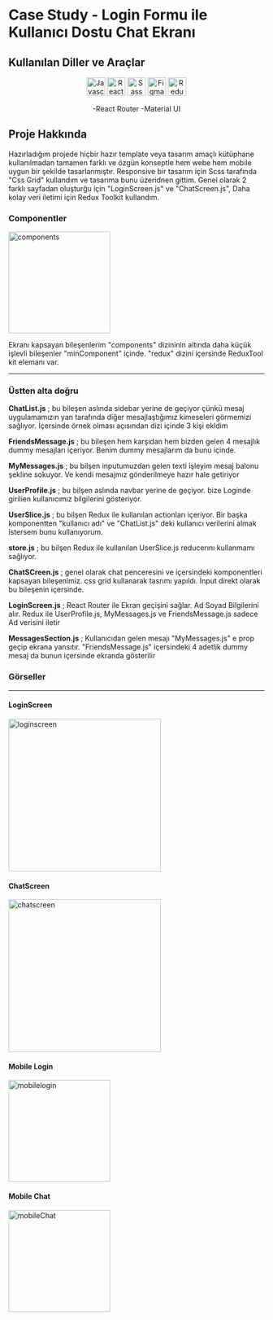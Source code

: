 # Case Study - Login Formu ile Kullanıcı Dostu Chat Ekranı

## Kullanılan Diller ve Araçlar

<p align="center">
<a><img src="https://raw.githubusercontent.com/danielcranney/readme-generator/main/public/icons/skills/javascript-colored.svg" width="36" height="36" alt="Javascript" /></a>
<a ><img src="https://raw.githubusercontent.com/danielcranney/readme-generator/main/public/icons/skills/react-colored.svg" width="36" height="36" alt="React" /></a>
<a><img src="https://raw.githubusercontent.com/danielcranney/readme-generator/main/public/icons/skills/sass-colored.svg" width="36" height="36" alt="Sass" /></a>
<a><img src="https://raw.githubusercontent.com/danielcranney/readme-generator/main/public/icons/skills/figma-colored.svg" width="36" height="36" alt="Figma" /></a>
<a><img src="https://raw.githubusercontent.com/danielcranney/readme-generator/main/public/icons/skills/redux-colored.svg" width="36" height="36" alt="Redux" /></a>
</p>
<p align="center">
    -React Router
    -Material UI
</p>

## Proje Hakkında

<p align="left">
  Hazırladığım projede hiçbir hazır template veya tasarım amaçlı kütüphane kullanılmadan tamamen farklı ve özgün konseptle hem webe hem mobile uygun bir 
  şekilde tasarlanmıştır. Responsive bir tasarım için Scss tarafında "Css Grid" kullandım ve tasarıma bunu üzeridnen gittim. Genel olarak 2 farklı sayfadan oluşturğu için "LoginScreen.js" ve "ChatScreen.js",
  Daha kolay veri iletimi için Redux Toolkit kullandım.
 </p>

### Componentler
<img src="https://github.com/AlperenMertU/simpliersCase/assets/89020497/f745e321-572a-4426-ab89-91cf5d389d7b" alt="components" width="200" />

<p align="left">
 Ekranı kapsayan bileşenlerim "components" dizininin altında daha küçük işlevli bileşenler 
 "minComponent" içinde. "redux" dizini içersinde ReduxTool kit elemanı var.
</p>
<hr>
<h3>Üstten alta doğru</h2>
<p align="left">
 <b>ChatList.js</b> ; bu bileşen aslında sidebar yerine de geçiyor çünkü mesaj uygulamamızın yan tarafında diğer mesajlaştığımız kimeseleri görmemizi sağlıyor. İçersinde örnek olması açısından dizi içinde 3 kişi ekldim 
</p>
<p align="left">
 <b>FriendsMessage.js</b> ; bu bileşen hem karşıdan hem bizden gelen 4 mesajlık dummy mesajları içeriyor. Benim dummy mesajlarım da bunu içinde. 
</p>
<p align="left">
 <b>MyMessages.js</b> ; bu bilşen inputumuzdan gelen texti işleyim mesaj balonu şekline sokuyor. Ve kendi mesajmız gönderilmeye hazır hale getiriyor
</p>
<p align="left">
 <b>UserProfile.js</b> ; bu bilşen aslında navbar yerine de geçiyor. bize Loginde girilien kullanıcımız bilgilerini gösteriyor.
</p>
<p align="left">
 <b>UserSlice.js</b> ; bu bilşen Redux ile kullanılan actionları içeriyor. Bir başka komponentten "kullanıcı adı" ve "ChatList.js" deki kullanıcı verilerini almak istersem bunu kullanıyorum.
</p>
<p align="left">
 <b>store.js</b> ; bu bilşen Redux ile kullanılan UserSlice.js reducerını kullanmamı sağlıyor.
</p>
<p align="left">
 <b>ChatSCreen.js</b> ; genel olarak chat penceresini ve içersindeki komponentleri kapsayan bileşenimiz. css grid kullanarak tasrımı yapıldı. İnput direkt olarak bu bileşenin içersinde.
</p>
<p align="left">
 <b>LoginScreen.js</b> ; React Router ile Ekran geçişini sağlar. Ad Soyad Bilgilerini alır. Redux ile UserProfile.js, MyMessages.js ve FriendsMessage.js sadece Ad verisini iletir
</p>
<p align="left">
 <b>MessagesSection.js</b> ; Kullanıcıdan gelen mesajı "MyMessages.js" e prop geçip ekrana yansıtır. "FriendsMessage.js" içersindeki 4 adetlik dummy mesaj da bunun içersinde ekranda gösterilir
</p>

### Görseller 
<hr>

#### LoginScreen
<img src="https://github.com/AlperenMertU/simpliersCase/assets/89020497/07b986fe-a600-49e3-bc05-e4bb6899a5d2" alt="loginscreen" width="300" />

#### ChatScreen
<img src="https://github.com/AlperenMertU/simpliersCase/assets/89020497/319761c6-7736-47da-89ad-9fbce9df3917" alt="chatscreen" width="300" />

#### Mobile Login
<img src="https://github.com/AlperenMertU/simpliersCase/assets/89020497/eb9259fb-ddcb-425f-883a-2398f779aa67" alt="mobilelogin" width="200" />

#### Mobile Chat
<img src="https://github.com/AlperenMertU/simpliersCase/assets/89020497/ce4791a0-f5c6-4a5f-886d-22f85e991a4d" alt="mobileChat" width="200" />

